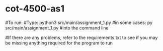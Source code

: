 # cot-4500-as1
#To run:
#Type: python3 src/main/assignment_1.py
#in some cases: py src/main/assignment_1.py
#into the command line

#If there are any problems, refer to the requirements.txt to see if you may be missing anything required for the program to run
